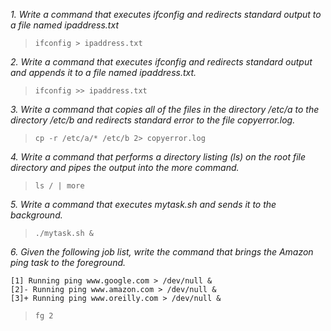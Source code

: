 *1. Write a command that executes ifconfig and redirects standard output to a file named ipaddress.txt*
> `ifconfig > ipaddress.txt`

*2. Write a command that executes ifconfig and redirects standard output and appends it to a file named ipaddress.txt.*
> `ifconfig >> ipaddress.txt`

*3. Write a command that copies all of the files in the directory /etc/a to the directory /etc/b and redirects standard error to the file copyerror.log.*
> `cp -r /etc/a/* /etc/b 2> copyerror.log`

*4. Write a command that performs a directory listing (ls) on the root file directory and pipes the output into the more command.*
> `ls / | more`

*5. Write a command that executes mytask.sh and sends it to the background.*
> `./mytask.sh &`

*6. Given the following job list, write the command that brings the Amazon ping task to the foreground.*
```
[1] Running ping www.google.com > /dev/null & 
[2]- Running ping www.amazon.com > /dev/null &
[3]+ Running ping www.oreilly.com > /dev/null &
```
> `fg 2`